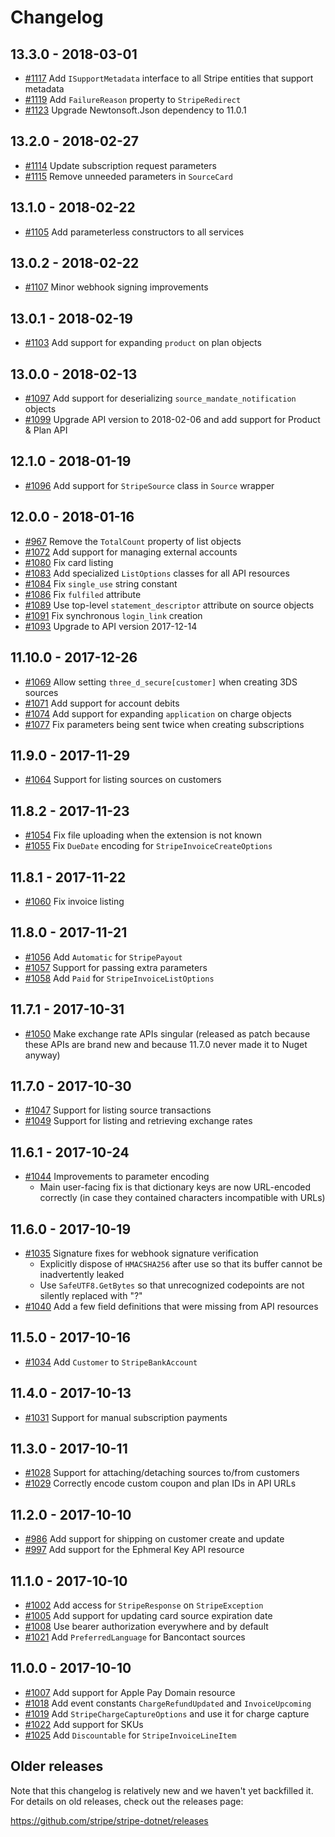 # Changelog

## 13.3.0 - 2018-03-01
* [#1117](https://github.com/stripe/stripe-dotnet/pull/1117) Add `ISupportMetadata` interface to all Stripe entities that support metadata
* [#1119](https://github.com/stripe/stripe-dotnet/pull/1119) Add `FailureReason` property to `StripeRedirect`
* [#1123](https://github.com/stripe/stripe-dotnet/pull/1123) Upgrade Newtonsoft.Json dependency to 11.0.1

## 13.2.0 - 2018-02-27
* [#1114](https://github.com/stripe/stripe-dotnet/pull/1114) Update subscription request parameters
* [#1115](https://github.com/stripe/stripe-dotnet/pull/1115) Remove unneeded parameters in `SourceCard`

## 13.1.0 - 2018-02-22
* [#1105](https://github.com/stripe/stripe-dotnet/pull/1105) Add parameterless constructors to all services

## 13.0.2 - 2018-02-22
* [#1107](https://github.com/stripe/stripe-dotnet/pull/1107) Minor webhook signing improvements

## 13.0.1 - 2018-02-19
* [#1103](https://github.com/stripe/stripe-dotnet/pull/1103) Add support for expanding `product` on plan objects

## 13.0.0 - 2018-02-13
* [#1097](https://github.com/stripe/stripe-dotnet/pull/1097) Add support for deserializing `source_mandate_notification` objects
* [#1099](https://github.com/stripe/stripe-dotnet/pull/1099) Upgrade API version to 2018-02-06 and add support for Product & Plan API

## 12.1.0 - 2018-01-19
* [#1096](https://github.com/stripe/stripe-dotnet/pull/1096) Add support for `StripeSource` class in `Source` wrapper

## 12.0.0 - 2018-01-16
* [#967](https://github.com/stripe/stripe-dotnet/pull/967) Remove the `TotalCount` property of list objects
* [#1072](https://github.com/stripe/stripe-dotnet/pull/1072) Add support for managing external accounts
* [#1080](https://github.com/stripe/stripe-dotnet/pull/1080) Fix card listing
* [#1083](https://github.com/stripe/stripe-dotnet/pull/1083) Add specialized `ListOptions` classes for all API resources
* [#1084](https://github.com/stripe/stripe-dotnet/pull/1084) Fix `single_use` string constant
* [#1086](https://github.com/stripe/stripe-dotnet/pull/1086) Fix `fulfiled` attribute
* [#1089](https://github.com/stripe/stripe-dotnet/pull/1089) Use top-level `statement_descriptor` attribute on source objects
* [#1091](https://github.com/stripe/stripe-dotnet/pull/1091) Fix synchronous `login_link` creation
* [#1093](https://github.com/stripe/stripe-dotnet/pull/1093) Upgrade to API version 2017-12-14

## 11.10.0 - 2017-12-26
* [#1069](https://github.com/stripe/stripe-dotnet/pull/1069) Allow setting `three_d_secure[customer]` when creating 3DS sources
* [#1071](https://github.com/stripe/stripe-dotnet/pull/1071) Add support for account debits
* [#1074](https://github.com/stripe/stripe-dotnet/pull/1074) Add support for expanding `application` on charge objects
* [#1077](https://github.com/stripe/stripe-dotnet/pull/1077) Fix parameters being sent twice when creating subscriptions

## 11.9.0 - 2017-11-29
* [#1064](https://github.com/stripe/stripe-dotnet/pull/1064) Support for listing sources on customers

## 11.8.2 - 2017-11-23
* [#1054](https://github.com/stripe/stripe-dotnet/pull/1054) Fix file uploading when the extension is not known
* [#1055](https://github.com/stripe/stripe-dotnet/pull/1055) Fix `DueDate` encoding for `StripeInvoiceCreateOptions`

## 11.8.1 - 2017-11-22
* [#1060](https://github.com/stripe/stripe-dotnet/pull/1060) Fix invoice listing

## 11.8.0 - 2017-11-21
* [#1056](https://github.com/stripe/stripe-dotnet/pull/1056) Add `Automatic` for `StripePayout`
* [#1057](https://github.com/stripe/stripe-dotnet/pull/1057) Support for passing extra parameters
* [#1058](https://github.com/stripe/stripe-dotnet/pull/1058) Add `Paid` for `StripeInvoiceListOptions`

## 11.7.1 - 2017-10-31
* [#1050](https://github.com/stripe/stripe-dotnet/pull/1050) Make exchange rate APIs singular (released as patch because these APIs are brand new and because 11.7.0 never made it to Nuget anyway)

## 11.7.0 - 2017-10-30
* [#1047](https://github.com/stripe/stripe-dotnet/pull/1047) Support for listing source transactions
* [#1049](https://github.com/stripe/stripe-dotnet/pull/1049) Support for listing and retrieving exchange rates

## 11.6.1 - 2017-10-24
* [#1044](https://github.com/stripe/stripe-dotnet/pull/1044) Improvements to parameter encoding
    * Main user-facing fix is that dictionary keys are now URL-encoded correctly (in case they contained characters incompatible with URLs)

## 11.6.0 - 2017-10-19
* [#1035](https://github.com/stripe/stripe-dotnet#1035) Signature fixes for webhook signature verification
    * Explicitly dispose of `HMACSHA256` after use so that its buffer cannot be inadvertently leaked
    * Use `SafeUTF8.GetBytes` so that unrecognized codepoints are not silently replaced with "?"
* [#1040](https://github.com/stripe/stripe-dotnet/pull/1040) Add a few field definitions that were missing from API resources

## 11.5.0 - 2017-10-16
* [#1034](https://github.com/stripe/stripe-dotnet#1034) Add `Customer` to `StripeBankAccount`

## 11.4.0 - 2017-10-13
* [#1031](https://github.com/stripe/stripe-dotnet#1031) Support for manual subscription payments

## 11.3.0 - 2017-10-11
* [#1028](https://github.com/stripe/stripe-dotnet#1028) Support for attaching/detaching sources to/from customers
* [#1029](https://github.com/stripe/stripe-dotnet#1029) Correctly encode custom coupon and plan IDs in API URLs

## 11.2.0 - 2017-10-10
* [#986](https://github.com/stripe/stripe-dotnet#986) Add support for shipping on customer create and update
* [#997](https://github.com/stripe/stripe-dotnet#997) Add support for the Ephmeral Key API resource

## 11.1.0 - 2017-10-10
* [#1002](https://github.com/stripe/stripe-dotnet#1002) Add access for `StripeResponse` on `StripeException`
* [#1005](https://github.com/stripe/stripe-dotnet#1005) Add support for updating card source expiration date
* [#1008](https://github.com/stripe/stripe-dotnet#1008) Use bearer authorization everywhere and by default
* [#1021](https://github.com/stripe/stripe-dotnet#1021) Add `PreferredLanguage` for Bancontact sources

## 11.0.0 - 2017-10-10
* [#1007](https://github.com/stripe/stripe-dotnet#1007) Add support for Apple Pay Domain resource
* [#1018](https://github.com/stripe/stripe-dotnet#1018) Add event constants `ChargeRefundUpdated` and `InvoiceUpcoming`
* [#1019](https://github.com/stripe/stripe-dotnet#1019) Add `StripeChargeCaptureOptions` and use it for charge capture
* [#1022](https://github.com/stripe/stripe-dotnet#1022) Add support for SKUs
* [#1025](https://github.com/stripe/stripe-dotnet#1025) Add `Discountable` for `StripeInvoiceLineItem`

## Older releases

Note that this changelog is relatively new and we haven't yet backfilled it.
For details on old releases, check out the releases page:

https://github.com/stripe/stripe-dotnet/releases

<!--
# vim: set tw=0:
-->
